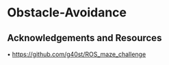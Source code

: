 # Obstacle-Avoidance

## Acknowledgements and Resources
•	https://github.com/g40st/ROS_maze_challenge


